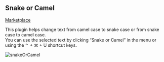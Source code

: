 ## Snake or Camel

[Marketplace](https://plugins.jetbrains.com/plugin/23755-snakeorcamel)  

This plugin helps change text from camel case to snake case or from snake case to camel case.  
You can use the selected text by clicking “Snake or Camel” in the menu or using the ⌃ + ⌘ + U shortcut keys.


![snakeOrCamel](./docs/snakeOrCamel.gif)
